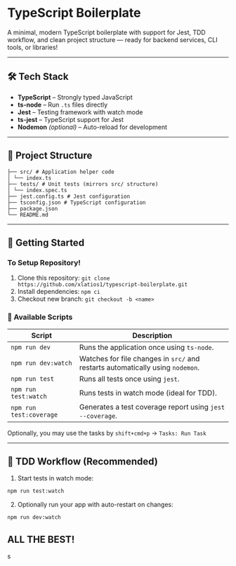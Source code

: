 # TypeScript Boilerplate

A minimal, modern TypeScript boilerplate with support for Jest, TDD workflow, and clean project structure — ready for backend services, CLI tools, or libraries!

---

## 🛠 Tech Stack

- **TypeScript** – Strongly typed JavaScript
- **ts-node** – Run `.ts` files directly
- **Jest** – Testing framework with watch mode
- **ts-jest** – TypeScript support for Jest
- **Nodemon** _(optional)_ – Auto-reload for development

---

## 📂 Project Structure

```
├── src/ # Application helper code
│ └── index.ts
├── tests/ # Unit tests (mirrors src/ structure)
│ └── index.spec.ts
├── jest.config.ts # Jest configuration
├── tsconfig.json # TypeScript configuration
├── package.json
└── README.md
```

---

## 🚀 Getting Started

### To Setup Repository!

1. Clone this repository: `git clone https://github.com/xlatios1/typescript-boilerplate.git`
2. Install dependencies: `npm ci`
3. Checkout new branch: `git checkout -b <name>`

### 🚀 Available Scripts

| Script                  | Description                                                                    |
| ----------------------- | ------------------------------------------------------------------------------ |
| `npm run dev`           | Runs the application once using `ts-node`.                                     |
| `npm run dev:watch`     | Watches for file changes in `src/` and restarts automatically using `nodemon`. |
| `npm run test`          | Runs all tests once using `jest`.                                              |
| `npm run test:watch`    | Runs tests in watch mode (ideal for TDD).                                      |
| `npm run test:coverage` | Generates a test coverage report using `jest --coverage`.                      |

Optionally, you may use the tasks by `shift+cmd+p` -> `Tasks: Run Task`

---

## 🧪 TDD Workflow (Recommended)

1. Start tests in watch mode:

```bash
npm run test:watch
```

2. Optionally run your app with auto-restart on changes:

```bash
npm run dev:watch
```

## ALL THE BEST!

s
